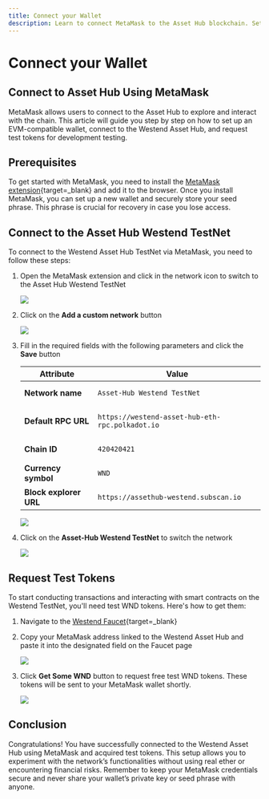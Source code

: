 ```yaml
---
title: Connect your Wallet
description: Learn to connect MetaMask to the Asset Hub blockchain. Set up your wallet, switch networks, and request test tokens for development.
---
```


# Connect your Wallet

## Connect to Asset Hub Using MetaMask

MetaMask allows users to connect to the Asset Hub to explore and interact with the chain. This article will guide you step by step on how to set up an EVM-compatible wallet, connect to the Westend Asset Hub, and request test tokens for development testing.

## Prerequisites

To get started with MetaMask, you need to install the [MetaMask extension](https://metamask.io/download/){target=\_blank} and add it to the browser. Once you install MetaMask, you can set up a new wallet and securely store your seed phrase. This phrase is crucial for recovery in case you lose access.

## Connect to the Asset Hub Westend TestNet

To connect to the Westend Asset Hub TestNet via MetaMask, you need to follow these steps:

1. Open the MetaMask extension and click in the network icon to switch to the Asset Hub Westend TestNet

    ![](/images/develop/smart-contracts/evm-toolkit/connect-your-wallet/connect-your-wallet-1.webp)

2. Click on the **Add a custom network** button

    ![](/images/develop/smart-contracts/evm-toolkit/connect-your-wallet/connect-your-wallet-2.webp)

3. Fill in the required fields with the following parameters and click the **Save** button

    | **Attribute**         | **Value**                                                    |
    |------------------------|-------------------------------------------------------------|
    | **Network name**       | <pre>```Asset-Hub Westend TestNet```</pre>                  |
    | **Default RPC URL**    | <pre>```https://westend-asset-hub-eth-rpc.polkadot.io```</pre> |
    | **Chain ID**           | <pre>```420420421```</pre>                                  |
    | **Currency symbol**    | <pre>```WND```</pre>                                        |
    | **Block explorer URL** | <pre>```https://assethub-westend.subscan.io```       </pre> |

    ![](/images/develop/smart-contracts/evm-toolkit/connect-your-wallet/connect-your-wallet-3.webp)

4. Click on the **Asset-Hub Westend TestNet** to switch the network

    ![](/images/develop/smart-contracts/evm-toolkit/connect-your-wallet/connect-your-wallet-4.webp)


## Request Test Tokens

To start conducting transactions and interacting with smart contracts on the Westend TestNet, you'll need test WND tokens. Here's how to get them:

1. Navigate to the [Westend Faucet](https://faucet.polkadot.io/westend?parachain=1000){target=\_blank}

2. Copy your MetaMask address linked to the Westend Asset Hub and paste it into the designated field on the Faucet page

    ![](/images/develop/smart-contracts/evm-toolkit/connect-your-wallet/connect-your-wallet-5.webp)

3. Click **Get Some WND** button to request free test WND tokens. These tokens will be sent to your MetaMask wallet shortly.

    ![](/images/develop/smart-contracts/evm-toolkit/connect-your-wallet/connect-your-wallet-6.webp)

## Conclusion

Congratulations! You have successfully connected to the Westend Asset Hub using MetaMask and acquired test tokens. This setup allows you to experiment with the network’s functionalities without using real ether or encountering financial risks. Remember to keep your MetaMask credentials secure and never share your wallet’s private key or seed phrase with anyone.